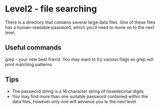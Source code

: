 # Level2 - file searching
There is a directory that contains several large data files. One of these files
has a human-readable password, which you'll need to move on to the next level.

## Useful commands
grep - your new best friend. You may want to try various flags so grep will
       print matching patterns

## Tips
- The password string is a 16 character string of hexedecimal digits
- You may find more than one suitable password contained within the data files,
  however only one will advance you to the next level
